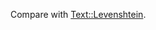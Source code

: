 Compare with [Text::Levenshtein](https://github.com/ReneNyffenegger/PerlModules/tree/master/Text/Levenshtein).
